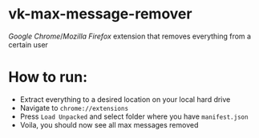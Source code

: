 # vk-max-message-remover
_Google Chrome_/_Mozilla Firefox_ extension that removes everything from a certain user

# How to run:

* Extract everything to a desired location on your local hard drive 
* Navigate to `chrome://extensions`
* Press `Load Unpacked` and select folder where you have `manifest.json`
* Voila, you should now see all max messages removed 
